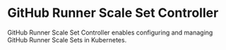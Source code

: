# GitHub Runner Scale Set Controller

GitHub Runner Scale Set Controller enables configuring and managing GitHub Runner Scale Sets in Kubernetes.
